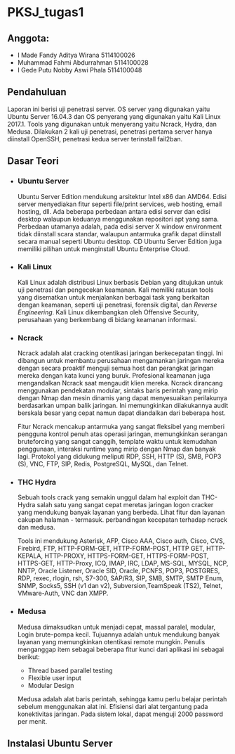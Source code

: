 # PKSJ_tugas1

## Anggota:
* I Made Fandy Aditya Wirana    5114100026
* Muhammad Fahmi Abdurrahman    5114100028
* I Gede Putu Nobby Aswi Phala  5114100048

## Pendahuluan

  Laporan ini berisi uji penetrasi server. OS server yang digunakan yaitu Ubuntu Server 16.04.3 dan OS penyerang yang digunakan yaitu Kali Linux 2017.1. Tools yang digunakan untuk menyerang yaitu Ncrack, Hydra, dan Medusa. Dilakukan 2 kali uji penetrasi, penetrasi pertama server hanya diinstall OpenSSH, penetrasi kedua server terinstall fail2ban.
  
## Dasar Teori

  * ### Ubuntu Server
    Ubuntu Server Edition mendukung arsitektur Intel x86 dan AMD64. Edisi server menyediakan fitur seperti file/print services, web hosting, email hosting, dll. Ada beberapa perbedaan antara edisi server dan edisi desktop walaupun keduanya menggunakan repositori apt yang sama. Perbedaan utamanya adalah, pada edisi server X window environment tidak diinstall scara standar, walaupun antarmuka grafik dapat diinstall secara manual seperti Ubuntu desktop. CD Ubuntu Server Edition juga memiliki pilihan untuk menginstall Ubuntu Enterprise Cloud.
    
  * ### Kali Linux
    Kali Linux adalah distribusi Linux berbasis Debian yang ditujukan untuk uji penetrasi dan pengecekan keamanan. Kali memiliki ratusan tools yang disematkan untuk menjalankan berbagai task yang berkaitan dengan keamanan, seperti uji penetrasi, forensik digital, dan *Reverse Engineering*. Kali Linux dikembangkan oleh Offensive Security, perusahaan yang berkembang di bidang keamanan informasi.
    
  * ### Ncrack
    Ncrack adalah alat cracking otentikasi jaringan berkecepatan tinggi. Ini dibangun untuk membantu perusahaan mengamankan jaringan mereka dengan secara proaktif menguji semua host dan perangkat jaringan mereka dengan kata kunci yang buruk. Profesional keamanan juga mengandalkan Ncrack saat mengaudit klien mereka. Ncrack dirancang menggunakan pendekatan modular, sintaks baris perintah yang mirip dengan Nmap dan mesin dinamis yang dapat menyesuaikan perilakunya berdasarkan umpan balik jaringan. Ini memungkinkan dilakukannya audit berskala besar yang cepat namun dapat diandalkan dari beberapa host.
    
    Fitur Ncrack mencakup antarmuka yang sangat fleksibel yang memberi pengguna kontrol penuh atas operasi jaringan, memungkinkan serangan bruteforcing yang sangat canggih, template waktu untuk kemudahan penggunaan, interaksi runtime yang mirip dengan Nmap dan banyak lagi. Protokol yang didukung meliputi RDP, SSH, HTTP (S), SMB, POP3 (S), VNC, FTP, SIP, Redis, PostgreSQL, MySQL, dan Telnet.
   
  * ### THC Hydra
    Sebuah tools crack yang semakin unggul dalam hal exploit dan THC-Hydra salah satu yang sangat cepat meretas jaringan logon cracker yang mendukung banyak layanan yang berbeda. Lihat fitur dan layanan cakupan halaman - termasuk. perbandingan kecepatan terhadap ncrack dan medusa.
    
    Tools ini mendukung Asterisk, AFP, Cisco AAA, Cisco auth, Cisco, CVS, Firebird, FTP, HTTP-FORM-GET, HTTP-FORM-POST, HTTP GET, HTTP-KEPALA, HTTP-PROXY, HTTPS-FORM-GET, HTTPS-FORM-POST, HTTPS-GET, HTTP-Proxy, ICQ, IMAP, IRC, LDAP, MS-SQL, MYSQL, NCP, NNTP, Oracle Listener, Oracle SID, Oracle, PCNFS, POP3, POSTGRES, RDP, rexec, rlogin, rsh, S7-300, SAP/R3,  SIP, SMB, SMTP, SMTP Enum, SNMP, Socks5, SSH (v1 dan v2), Subversion,TeamSpeak (TS2), Telnet, VMware-Auth, VNC dan XMPP.
    
  * ### Medusa
    Medusa dimaksudkan untuk menjadi cepat, massal paralel, modular, Login brute-pompa kecil. Tujuannya adalah untuk mendukung banyak layanan yang memungkinkan otentikasi remote mungkin. Penulis menganggap item sebagai beberapa fitur kunci dari aplikasi ini sebagai berikut:
    
    * Thread based parallel testing
    * Flexible user input
    * Modular Design
    
    Medusa adalah alat baris perintah, sehingga kamu perlu belajar perintah sebelum menggunakan alat ini. Efisiensi dari alat tergantung pada konektivitas jaringan. Pada sistem lokal, dapat menguji 2000 password per menit.
  
## Instalasi Ubuntu Server


